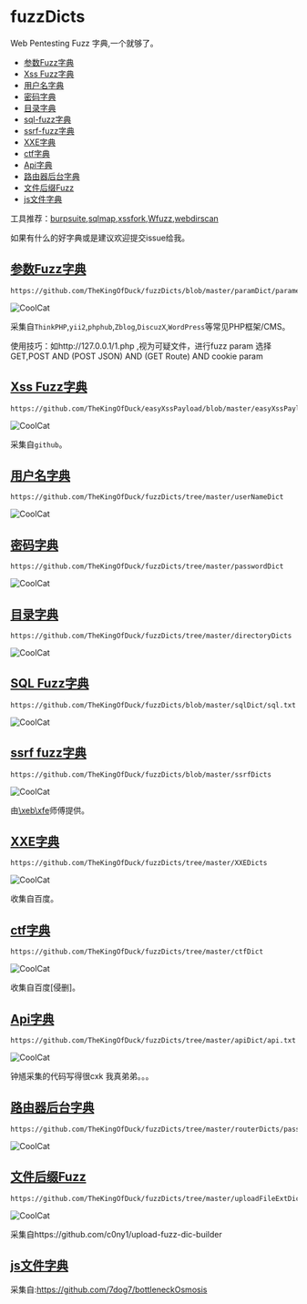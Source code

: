 # fuzzDicts
Web Pentesting Fuzz 字典,一个就够了。

* [参数Fuzz字典](#参数fuzz字典)
* [Xss Fuzz字典](#xss-fuzz字典)
* [用户名字典](#用户名字典)
* [密码字典](#密码字典)
* [目录字典](#目录字典)
* [sql-fuzz字典](#sql-fuzz字典)
* [ssrf-fuzz字典](#ssrf-fuzz字典)
* [XXE字典](#XXE字典)
* [ctf字典](#ctf字典)
* [Api字典](#Api字典)
* [路由器后台字典](#路由器后台字典)
* [文件后缀Fuzz](#文件后缀Fuzz)
* [js文件字典](#js文件字典)



工具推荐：[burpsuite](https://portswigger.net/burp/),[sqlmap](https://github.com/sqlmapproject/sqlmap),[xssfork](https://github.com/bsmali4/xssfork),[Wfuzz](https://github.com/xmendez/wfuzz/),[webdirscan](https://github.com/TuuuNya/webdirscan)

如果有什么的好字典或是建议欢迎提交issue给我。


## [参数Fuzz字典](https://github.com/TheKingOfDuck/fuzzDicts/blob/master/paramDict)

```
https://github.com/TheKingOfDuck/fuzzDicts/blob/master/paramDict/parameter.txt
```

![CoolCat](https://github.com/TheKingOfDuck/fuzzDicts/blob/master/images/parameter.jpg)



采集自`ThinkPHP`,`yii2`,`phphub`,`Zblog`,`DiscuzX`,`WordPress`等常见PHP框架/CMS。

使用技巧：如http://127.0.0.1/1.php ,视为可疑文件，进行fuzz param 选择GET,POST AND (POST JSON) AND (GET Route) AND cookie param


## [Xss Fuzz字典](https://github.com/TheKingOfDuck/easyXssPayload/blob/master/easyXssPayload.txt)

```
https://github.com/TheKingOfDuck/easyXssPayload/blob/master/easyXssPayload.txt
```

![CoolCat](https://github.com/TheKingOfDuck/fuzzDicts/blob/master/images/xss.jpg)

采集自`github`。

## [用户名字典](https://github.com/TheKingOfDuck/fuzzDicts/tree/master/userNameDict)

```
https://github.com/TheKingOfDuck/fuzzDicts/tree/master/userNameDict
```

![CoolCat](https://github.com/TheKingOfDuck/fuzzDicts/blob/master/images/username.jpg)


## [密码字典](https://github.com/TheKingOfDuck/fuzzDicts/tree/master/passwordDict)

```
https://github.com/TheKingOfDuck/fuzzDicts/tree/master/passwordDict
```

![CoolCat](https://github.com/TheKingOfDuck/fuzzDicts/blob/master/images/password.jpg)

## [目录字典](https://github.com/TheKingOfDuck/fuzzDicts/tree/master/directoryDicts)

```
https://github.com/TheKingOfDuck/fuzzDicts/tree/master/directoryDicts
```

![CoolCat](https://github.com/TheKingOfDuck/fuzzDicts/blob/master/images/directory.jpg)


## [SQL Fuzz字典](https://github.com/TheKingOfDuck/fuzzDicts/blob/master/sqlDict/sql.txt)

```
https://github.com/TheKingOfDuck/fuzzDicts/blob/master/sqlDict/sql.txt
```

![CoolCat](https://github.com/TheKingOfDuck/fuzzDicts/blob/master/images/sql.jpg)


## [ssrf fuzz字典](https://github.com/TheKingOfDuck/fuzzDicts/blob/master/ssrfDicts)

```
https://github.com/TheKingOfDuck/fuzzDicts/blob/master/ssrfDicts
```

![CoolCat](https://github.com/TheKingOfDuck/fuzzDicts/blob/master/images/ssrf.jpg)

由[\xeb\xfe](https://github.com/doge-dog)师傅提供。

## [XXE字典](https://github.com/TheKingOfDuck/fuzzDicts/tree/master/XXEDicts)

```
https://github.com/TheKingOfDuck/fuzzDicts/tree/master/XXEDicts
```

![CoolCat](https://github.com/TheKingOfDuck/fuzzDicts/blob/master/images/xxe.jpg)

收集自百度。

## [ctf字典](https://github.com/TheKingOfDuck/fuzzDicts/tree/master/ctfDict)

```
https://github.com/TheKingOfDuck/fuzzDicts/tree/master/ctfDict
```

![CoolCat](https://github.com/TheKingOfDuck/fuzzDicts/blob/master/ctfDict/ctf-wscan/1.gif)

收集自百度[侵删]。


## [Api字典](https://github.com/TheKingOfDuck/fuzzDicts/tree/master/apiDict)

```
https://github.com/TheKingOfDuck/fuzzDicts/tree/master/apiDict/api.txt
```

![CoolCat](https://github.com/TheKingOfDuck/fuzzDicts/blob/master/images/api.jpg)

钟馗采集的代码写得很cxk 我真弟弟。。。

## [路由器后台字典](https://github.com/TheKingOfDuck/fuzzDicts/tree/master/routerDicts)

```
https://github.com/TheKingOfDuck/fuzzDicts/tree/master/routerDicts/pass.txt
```

![CoolCat](https://github.com/TheKingOfDuck/fuzzDicts/blob/master/images/router.jpg)

## [文件后缀Fuzz](https://github.com/TheKingOfDuck/fuzzDicts/tree/master/uploadFileExtDicts)

```
https://github.com/TheKingOfDuck/fuzzDicts/tree/master/uploadFileExtDicts
```

![CoolCat](https://github.com/TheKingOfDuck/fuzzDicts/blob/master/images/fileExt.png)

采集自https://github.com/c0ny1/upload-fuzz-dic-builder


## [js文件字典](https://github.com/TheKingOfDuck/fuzzDicts/tree/master/js)

采集自:https://github.com/7dog7/bottleneckOsmosis



